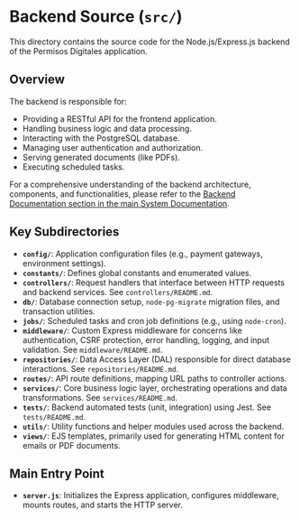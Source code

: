 # Backend Source (`src/`)

This directory contains the source code for the Node.js/Express.js backend of the Permisos Digitales application.

## Overview

The backend is responsible for:
*   Providing a RESTful API for the frontend application.
*   Handling business logic and data processing.
*   Interacting with the PostgreSQL database.
*   Managing user authentication and authorization.
*   Serving generated documents (like PDFs).
*   Executing scheduled tasks.

For a comprehensive understanding of the backend architecture, components, and functionalities, please refer to the [Backend Documentation section in the main System Documentation](../docs/PROJECT_DOCUMENTATION.md#3-backend-documentation).

## Key Subdirectories

*   **`config/`**: Application configuration files (e.g., payment gateways, environment settings).
*   **`constants/`**: Defines global constants and enumerated values.
*   **`controllers/`**: Request handlers that interface between HTTP requests and backend services. See `controllers/README.md`.
*   **`db/`**: Database connection setup, `node-pg-migrate` migration files, and transaction utilities.
*   **`jobs/`**: Scheduled tasks and cron job definitions (e.g., using `node-cron`).
*   **`middleware/`**: Custom Express middleware for concerns like authentication, CSRF protection, error handling, logging, and input validation. See `middleware/README.md`.
*   **`repositories/`**: Data Access Layer (DAL) responsible for direct database interactions. See `repositories/README.md`.
*   **`routes/`**: API route definitions, mapping URL paths to controller actions.
*   **`services/`**: Core business logic layer, orchestrating operations and data transformations. See `services/README.md`.
*   **`tests/`**: Backend automated tests (unit, integration) using Jest. See `tests/README.md`.
*   **`utils/`**: Utility functions and helper modules used across the backend.
*   **`views/`**: EJS templates, primarily used for generating HTML content for emails or PDF documents.

## Main Entry Point
*   **`server.js`**: Initializes the Express application, configures middleware, mounts routes, and starts the HTTP server.
